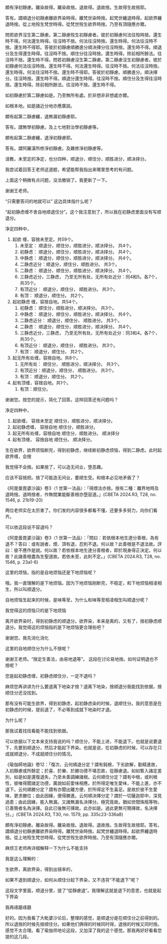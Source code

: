 頗有淨初靜慮。離染故得。離染故捨。退故得。退故捨。生故得生故捨耶。

答有。謂順退分初靜慮離欲界染時得。離梵世染時捨。起梵世纏退時得。起欲界纏退時捨。從上地歿生梵世時得。從梵世歿生欲界時捨。乃至有頂隨應亦爾。

問若欲界沒生第二靜慮。第二靜慮歿生初靜慮者。彼於初靜慮何法往歿時捨。還生時不得。何法還生時得。往沒時不捨。何法往沒時捨。還生時得。何法往沒時不捨。還生時不得耶。答彼於初靜慮順勝進分順決擇分往沒時捨。還生時不得。順退分及生得還生時得。往沒時不捨。順住分往沒時捨。還生時得。除前相所餘法。往沒時不捨。還生時不得。問若初靜慮沒生第二靜慮。第二靜慮沒生初靜慮者。彼於初靜慮何法往沒時捨。還生時不得。何法還生時得。往沒時不捨。何法往沒時捨。還生時得。何法往沒時不捨。還生時不得耶。答彼於初靜慮。順勝進分。順決擇分。往沒時捨。還生時不得。順退分還生時得。往沒時不捨。順住分及生得往沒時捨。還生時得。除前相所餘法。往沒時不捨。還生時不得。



如初靜慮於第二靜慮如是。乃至無所有處。於非想非非想處亦爾。

如根本地。如是諸近分地亦應廣說。

頗有起第二靜慮纏，退無漏初靜慮耶。

答有。謂無學初靜慮。及上七地對治學初靜慮等。

頗有起第二靜慮纏，退淨初靜慮耶。

答有。謂阿羅漢所修淨初靜慮。及雜修淨初靜慮等。



请教，未至定的净定，也分四种，顺退分，顺住分，顺胜进分，顺决择分。



我尝试着回答王老师这道题，希望能帮我指出来哪里思考的有问题。



上面这个稍微有点问题，没法撤销了。我更新了一下。



谢谢王老师。

“只需要答问的地就可以”  这边具体指什么呢？

“起初静虑缠不舍自地顺退住分”。这个我注意到了，所以我在初静虑里面没有写顺退分。





净定四种中，

1. 起欲           缠，容捨未至定。共59个。
   1. 未至定：       顺退分，顺住分，顺胜进分，顺决择分。                              共4个。
   2. 初静虑：       顺退分，顺住分，顺胜进分，顺决择分。                              共4个。
   3. 中静虑：       顺退分，顺住分，顺胜进分，顺决择分。                              共4个。
   4. 二静虑近分：顺退分，顺住分，顺胜进分。                                                共3个。
   5. 二静虑：       顺退分，顺住分，顺胜进分，顺决择分。                              共4个。
   6. 三静虑近分，三静虑， 乃至无所有处，无所有处近分：同4和5。各7个，  共35个。
   7. 有顶近分：   顺退分，顺住分， 顺胜进分。                                                共3个。
   8. 有顶：          顺退分，顺住分。                                                                   共2个。
2. 起初静虑    缠，容捨自地。共54个。
   1. 初静虑：                      顺住分，顺胜进分，顺决择分。                             共3个。
   2. 中静虑：        顺退分，顺住分，顺胜进分，顺决择分。                             共4个。
   3. 二静虑近分： 顺退分，顺住分， 顺胜进分。                                              共3个。
   4. 二静虑：        顺退分，顺住分，顺胜进分，顺决择分。                             共4个。
   5. 三静虑近分，三静虑， 乃至无所有处，无所有处近分：同3和4。各7个， 共35个。
   6. 有顶近分：    顺退分，顺住分， 顺胜进分。                                              共3个。
   7. 有顶：           顺退分，顺住分。                                                                 共2个。
3. 起无所有处缠，容捨自地。共8个。
   1. 无所有处：              顺住分， 顺胜进分，顺决择分。 共3个。
   2. 有顶近分：顺退分，顺住分， 顺胜进分。                  共3个。
   3. 有顶：       顺退分，顺住分。                                     共2个。
4. 起有顶缠，容捨自地。共1个。
   1. 有顶：顺住分。



谢谢您。按您的提示，简化了回答。这样回答还有问题吗？

净定四种中，

1. 起欲缠，           容捨未至定                 顺住分，顺胜进分，顺决择分。              
2. 起初静虑缠，    容捨自地                    顺住分，顺胜进分。      
3. 起无所有处缠，容捨自地                     顺住分，顺胜进分。 顺决择分    
4. 起有顶缠，       容捨自地                     顺住分。                   顺决择分。



生在欲界，欲界烦恼断完，得到初静虑，继续断初静虑烦恼，得到二静虑。此时起欲界缠，会捨



我觉得不会捨。如果捨了，可以造无间业，堕恶趣。





应该不容捨把。捨了可能造无间业，要顺生受。和根本必见地矛盾了？



《阿毘曇毘婆沙論》卷3〈1 世第一法品〉：「得煗法亦捨。捨有二種：離界地時及退時捨。退時捨者，作無間業能斷善根亦墮惡道。」(CBETA 2024.R3, T28, no. 1546, p. 21b19-20)





两位老师实在太厉害了。你们发的内容很多都看不懂，还要多多努力，向你们看齐。



可以依这段说不容退吗？

《阿毘曇毘婆沙論》卷3〈1 世第一法品〉：「問曰：若依根本地生達分善根，為有退不？答曰：或有說者，煗、頂有退，忍則不退。何以故？此善根是不退法故。評曰：彼不應作是說。何以故？若依根本地生達分善根者，即於現身得正決定。何以故？此諸善根盡為生聖道故。若依未至，此則不定。」(CBETA 2024.R3, T28, no. 1546, p. 23a1-6)





这里的烦恼，指的是自地烦恼还是下地烦恼呢？





哦。我一直理解的是下地烦恼。因为下地烦恼刚断完，不稳定，和下地烦恼相凌相生，所以叫顺退分。



自地烦恼生起来的时候，是味等至，为什么和味等至相凌相生叫顺退分呢？



我觉得这的烦恼只的是下地烦恼



离开欲界染时，得到初静虑的顺退分。欲界染，本来是离的，又有了，捨初静虑顺退分。我觉得这的烦恼指的是下地烦恼更合理些吧？



谢谢您。我先消化消化



这里的自地顺住分为什么不捨呢？





谢谢王老师。“捨定生善法，由易地退等”。 这段在讨论易地捨。如何证明退也不捨呢？



您是起初静虑缠，初静虑顺住分，一定不退吗？



麻烦您再讲讲为什么要退离下地染才捨？退离下地染，捨顺退分我能找到依据，捨顺住分还没找到。



那有没有可能生欲界，得到初静虑，起初静虑染的时候，退顺住分。我的意思是在初静虑的时候，提前退了，不必等到成就下地染时才退。



为什么呢？



那我试着找找看能不能找到依据。



可以依据以下文本来支持我说的吗？顺住分，不能上进，不能退下。也就是说要退下，先要到顺退分，然后才能起下界染。也就是说，在初静虑的时候，可以存在只成就顺退分，不成就顺住分的情况。



《瑜伽師地論》卷12：「復次，云何順退分定？謂有鈍根，下劣欲解，勤精進故，入初靜慮或所餘定；於喜、於樂、於勝功德不堪忍故，從靜慮退。如如暫入諸定差別，如是如是還復退失，乃至未善調練諸根。云何順住分定？謂有中根，或利根性，彼唯得聞諸定功德，廣說如前愛味相應。於所得定唯生愛味，不能上進，亦不退下。云何順勝分定？謂有亦聞出離方便，於所得定不生喜足。是故於彼不生愛味，更求勝位；由此因緣，便得勝進。云何順決擇分定？謂於一切薩迦耶中，深見過患；由此因緣，能入無漏。又諸無漏名決擇分。極究竟故。猶如世間珠瓶等物，已善簡者名為決擇。自此已後無可擇故。此亦如是。過此更無可簡擇故，名決擇分。」(CBETA 2024.R3, T30, no. 1579, pp. 335c23-336a8)



頗有淨初靜慮。離染故得。離染故捨。退故得。退故捨。生故得生故捨耶。答有。謂順退分初靜慮離欲界染時得。離梵世染時捨。起梵世纏退時得。起欲界纏退時捨。從上地歿生梵世時得。從梵世歿生欲界時捨。乃至有頂隨應亦爾。



麻烦王老师再详细解释一下为什么不能支持



我是这么理解的：

生欲界，离欲界染，得到出镜率的，



如果不退到顺退分，如何从顺住分起下界染，又不违背“不能退下”呢？



这段文字里面，顺退分里，提了“從靜慮退”。我理解这就是退下的意思，也就是起下界染





我再琢磨琢磨



好的。因为我看了大毗婆沙论后，整理的感觉，是顺退分是在顺住分之前得到的。所以退捨的时候先捨顺住分。如果他们俩得的时候同时得，退捨的时候又同时捨。感觉不太合理。看了瑜伽师地论这段，又加深了我的这个感觉。那我再好好看看您提的这几段。
